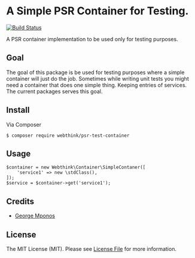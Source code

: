# A Simple PSR Container for Testing.

[![Build Status](https://travis-ci.org/webthinkgr/psr-test-container.svg?branch=master)](https://travis-ci.org/webthinkgr/psr-test-container)

A PSR container implementation to be used only for testing purposes.

## Goal

The goal of this package is be used for testing purposes where a simple container will just do the job.
Sometimes while writing unit tests you might need a container that does one simple thing. Keeping entries of services.
The current packages serves this goal.

## Install

Via Composer

    $ composer require webthink/psr-test-container

## Usage

```
$container = new Webthink\Container\SimpleContaner([
    'service1' => new \stdClass(),
]);
$service = $container->get('service1');
```

## Credits

- [George Mponos](https://github.com/gmponos)

## License

The MIT License (MIT). Please see [License File](LICENSE.md) for more information.